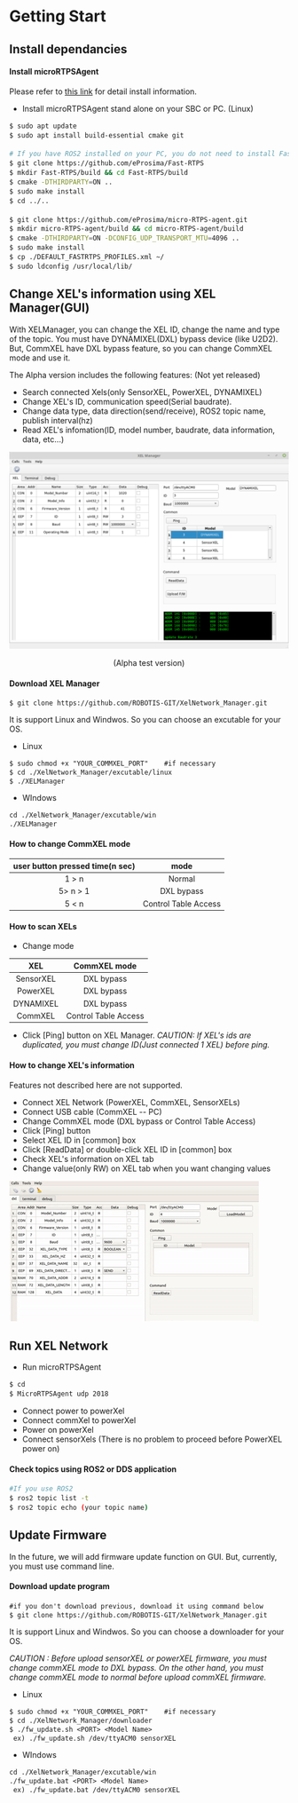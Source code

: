 # Getting Start

## Install dependancies
#### Install microRTPSAgent
Please refer to [this link](https://micro-rtps.readthedocs.io/en/latest/installation.html#installing-the-agent-stand-alone) for detail install information.

- Install microRTPSAgent stand alone on your SBC or PC. (Linux)
```bash
$ sudo apt update
$ sudo apt install build-essential cmake git

# If you have ROS2 installed on your PC, you do not need to install FastRTPS.
$ git clone https://github.com/eProsima/Fast-RTPS
$ mkdir Fast-RTPS/build && cd Fast-RTPS/build
$ cmake -DTHIRDPARTY=ON ..
$ sudo make install
$ cd ../..

$ git clone https://github.com/eProsima/micro-RTPS-agent.git
$ mkdir micro-RTPS-agent/build && cd micro-RTPS-agent/build
$ cmake -DTHIRDPARTY=ON -DCONFIG_UDP_TRANSPORT_MTU=4096 ..
$ sudo make install
$ cp ./DEFAULT_FASTRTPS_PROFILES.xml ~/
$ sudo ldconfig /usr/local/lib/
```

## Change XEL's information using XEL Manager(GUI)
With XELManager, you can change the XEL ID, change the name and type of the topic.
You must have DYNAMIXEL(DXL) bypass device (like U2D2).
But, CommXEL have DXL bypass feature, so you can change CommXEL mode and use it.

The Alpha version includes the following features: (Not yet released)

- Search connected Xels(only SensorXEL, PowerXEL, DYNAMIXEL)
- Change XEL's ID, communication speed(Serial baudrate).
- Change data type, data direction(send/receive), ROS2 topic name, publish interval(hz)
- Read XEL's infomation(ID, model number, baudrate, data information, data, etc...)

![](_static/xel_manager.png)
<center>(Alpha test version)</center>


#### Download XEL Manager
```
$ git clone https://github.com/ROBOTIS-GIT/XelNetwork_Manager.git	
``` 
It is support Linux and Windwos. So you can choose an excutable for your OS.

- Linux
```
$ sudo chmod +x "YOUR_COMMXEL_PORT"    #if necessary
$ cd ./XelNetwork_Manager/excutable/linux
$ ./XELManager
```

- WIndows
```
cd ./XelNetwork_Manager/excutable/win
./XELManager
```

#### How to change CommXEL mode
|user button pressed time(n sec)|mode|
|:-:|:-:|
|1 > n|Normal|
|5> n > 1|DXL bypass|
|5 < n|Control Table Access|

#### How to scan XELs

- Change mode

|XEL|CommXEL mode|
|:-:|:-:|
|SensorXEL|DXL bypass|
|PowerXEL|DXL bypass|
|DYNAMIXEL|DXL bypass|
|CommXEL|Control Table Access|

- Click [Ping] button on XEL Manager.
*CAUTION: If XEL's ids are duplicated, you must change ID(Just connected 1 XEL) before ping.* 

#### How to change XEL's information
Features not described here are not supported.

 -  Connect XEL Network (PowerXEL, CommXEL, SensorXELs)
 - Connect USB cable (CommXEL -- PC)
 - Change CommXEL mode (DXL bypass or Control Table Access)
 - Click [Ping] button
 - Select XEL ID in [common] box
 - Click [ReadData] or double-click XEL ID in [common] box
 - Check XEL's information on XEL tab
 - Change value(only RW) on XEL tab when you want changing values
 
 ![](_static/xel_manager_use.gif)
 
## Run XEL Network
- Run microRTPSAgent
```bash
$ cd
$ MicroRTPSAgent udp 2018
```
- Connect power to powerXel
- Connect commXel to powerXel
- Power on powerXel
- Connect sensorXels (There is no problem to proceed before PowerXEL power on)

#### Check topics using ROS2 or DDS application
```bash
#If you use ROS2
$ ros2 topic list -t
$ ros2 topic echo (your topic name)
```

## Update Firmware
In the future, we will add firmware update function on GUI.
But, currently, you must use command line.
	
#### Download update program
```
#if you don't download previous, download it using command below
$ git clone https://github.com/ROBOTIS-GIT/XelNetwork_Manager.git	
``` 
It is support Linux and Windwos. So you can choose a downloader for your OS.

*CAUTION : Before upload sensorXEL or powerXEL firmware, you must change commXEL mode to DXL bypass. On the other hand, you must change commXEL mode to normal before upload commXEL firmware.*

- Linux
```
$ sudo chmod +x "YOUR_COMMXEL_PORT"    #if necessary
$ cd ./XelNetwork_Manager/downloader
$ ./fw_update.sh <PORT> <Model Name>
 ex) ./fw_update.sh /dev/ttyACM0 sensorXEL
```

- WIndows
```
cd ./XelNetwork_Manager/excutable/win
./fw_update.bat <PORT> <Model Name>
 ex) ./fw_update.bat /dev/ttyACM0 sensorXEL
```

